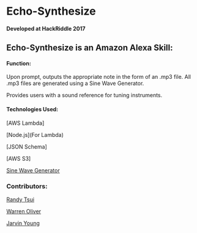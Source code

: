 #  Echo-Synthesize
#### Developed at HackRiddle 2017


## Echo-Synthesize is an Amazon Alexa Skill:
<h4>Function:</h4>
Upon prompt, outputs the appropriate note in the form of an .mp3 file. All .mp3 files are generated using a Sine Wave Generator.



Provides users with a sound reference for tuning instruments.


#### Technologies Used:
[AWS Lambda]

[Node.js](For Lambda)

[JSON Schema]

[AWS S3] 

[Sine Wave Generator](http://www.google.com)

### Contributors:

[Randy Tsui](http://www.github.com/jawyuhz)

[Warren Oliver](http://www.github.com/warren1215)

[Jarvin Young](http://www.github.com/jarvinyoung)


